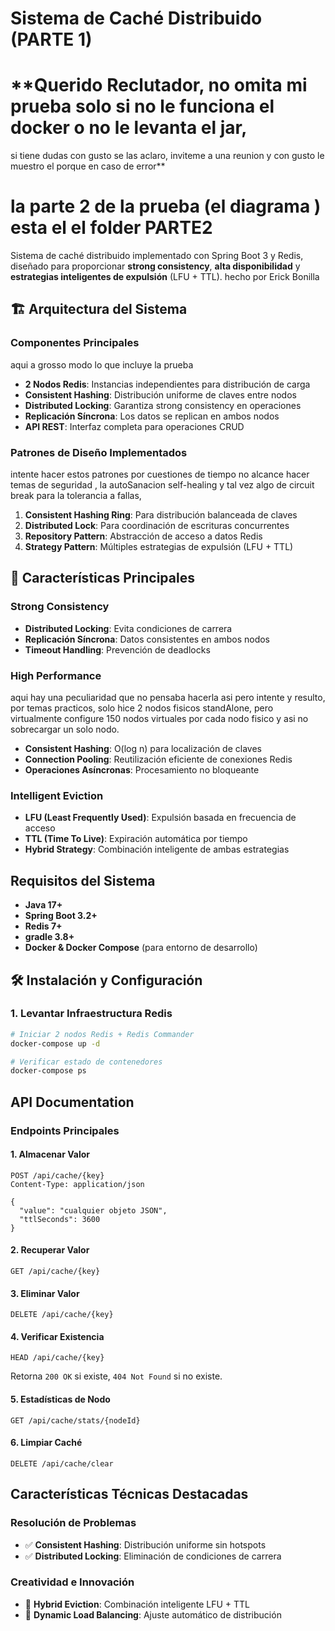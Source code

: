 # Sistema de Caché Distribuido (PARTE 1)
# **Querido Reclutador, no omita mi prueba solo si no le funciona el docker o no le levanta el jar,
si tiene dudas con gusto se las aclaro, inviteme a una reunion y con gusto le muestro el porque en caso de error**

# la parte 2 de la prueba (el diagrama ) esta el el folder PARTE2

Sistema de caché distribuido implementado con Spring Boot 3 y Redis, 
diseñado para proporcionar **strong consistency**, **alta disponibilidad** 
y **estrategias inteligentes de expulsión** (LFU + TTL). hecho por Erick Bonilla

## 🏗️ Arquitectura del Sistema

### Componentes Principales
aqui a grosso modo lo que incluye la prueba
- **2 Nodos Redis**: Instancias independientes para distribución de carga
- **Consistent Hashing**: Distribución uniforme de claves entre nodos
- **Distributed Locking**: Garantiza strong consistency en operaciones
- **Replicación Síncrona**: Los datos se replican en ambos nodos
- **API REST**: Interfaz completa para operaciones CRUD

### Patrones de Diseño Implementados
intente hacer estos patrones por cuestiones de tiempo no alcance hacer temas de seguridad , la autoSanacion  self-healing y 
tal vez algo de circuit break para la tolerancia a fallas, 
1. **Consistent Hashing Ring**: Para distribución balanceada de claves
2. **Distributed Lock**: Para coordinación de escrituras concurrentes
3. **Repository Pattern**: Abstracción de acceso a datos Redis
4. **Strategy Pattern**: Múltiples estrategias de expulsión (LFU + TTL)

## 🚀 Características Principales

###  Strong Consistency
- **Distributed Locking**: Evita condiciones de carrera
- **Replicación Síncrona**: Datos consistentes en ambos nodos
- **Timeout Handling**: Prevención de deadlocks

###  High Performance
aqui hay una peculiaridad que no pensaba hacerla asi pero intente y resulto,
por temas practicos, solo hice 2 nodos fisicos standAlone, pero virtualmente configure 150 nodos virtuales por cada nodo
fisico y asi no sobrecargar un solo nodo.
- **Consistent Hashing**: O(log n) para localización de claves
- **Connection Pooling**: Reutilización eficiente de conexiones Redis
- **Operaciones Asíncronas**: Procesamiento no bloqueante

### Intelligent Eviction
- **LFU (Least Frequently Used)**: Expulsión basada en frecuencia de acceso
- **TTL (Time To Live)**: Expiración automática por tiempo
- **Hybrid Strategy**: Combinación inteligente de ambas estrategias

## Requisitos del Sistema

- **Java 17+**
- **Spring Boot 3.2+**
- **Redis 7+**
- **gradle 3.8+**
- **Docker & Docker Compose** (para entorno de desarrollo)

## 🛠️ Instalación y Configuración

### 1. Levantar Infraestructura Redis
```bash
# Iniciar 2 nodos Redis + Redis Commander
docker-compose up -d

# Verificar estado de contenedores
docker-compose ps
```

## API Documentation
### Endpoints Principales

#### 1. Almacenar Valor
```http
POST /api/cache/{key}
Content-Type: application/json

{
  "value": "cualquier objeto JSON",
  "ttlSeconds": 3600
}
```

#### 2. Recuperar Valor
```http
GET /api/cache/{key}
```

#### 3. Eliminar Valor
```http
DELETE /api/cache/{key}
```

#### 4. Verificar Existencia
```http
HEAD /api/cache/{key}
```
Retorna `200 OK` si existe, `404 Not Found` si no existe.

#### 5. Estadísticas de Nodo
```http
GET /api/cache/stats/{nodeId}
```

#### 6. Limpiar Caché
```http
DELETE /api/cache/clear
```

## Características Técnicas Destacadas

### Resolución de Problemas
- ✅ **Consistent Hashing**: Distribución uniforme sin hotspots
- ✅ **Distributed Locking**: Eliminación de condiciones de carrera

### Creatividad e Innovación
- 🚀 **Hybrid Eviction**: Combinación inteligente LFU + TTL
- 🚀 **Dynamic Load Balancing**: Ajuste automático de distribución
